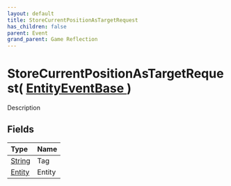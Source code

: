 ```yaml
---
layout: default
title: StoreCurrentPositionAsTargetRequest
has_children: false
parent: Event
grand_parent: Game Reflection
---
```

# StoreCurrentPositionAsTargetRequest( [ EntityEventBase ](/riftbreaker-wiki/docs/game-reflection/events/entity_event_base/) )
Description 

## Fields

| Type | Name |
|:----------|:--------------|
| [String](/riftbreaker-wiki/docs/game-reflection/components/string/) | Tag |
| [Entity](/riftbreaker-wiki/docs/game-reflection/classes/entity/) | Entity |

